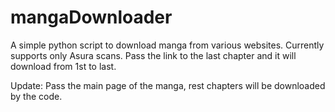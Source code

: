 # mangaDownloader

A simple python script to download manga from various websites. Currently supports only Asura scans. Pass the link to the last chapter and it will download from 1st to last.

Update: Pass the main page of the manga, rest chapters will be downloaded by the code.
